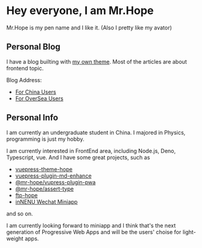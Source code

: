 # Hey everyone, I am Mr.Hope

Mr.Hope is my pen name and I like it. (Also I pretty like my avator)

## Personal Blog

I have a blog builting with [my own theme](https://vuepress-theme.mrhope.site/). Most of the articles are about frontend topic.

Blog Address:

- [For China Users](https://mrhope.site)
- [For OverSea Users](https://mister-hope.github.io)

## Personal Info

I am currently an undergraduate student in China. I majored in Physics, programming is just my hobby.

I am currently interested in FrontEnd area, including Node.js, Deno, Typescript, vue. And I have some great projects, such as

- [vuepress-theme-hope](https://vuepress-theme.mrhope.site/)
- [vuepress-plugin-md-enhance](https://vuepress-md-enhance.mrhope.site/)
- [@mr-hope/vupress-plugin-pwa](https://vuepress-pwa.mrhope.site/)
- [@mr-hope/assert-type](https://github.com/Mister-Hope/assert-type)
- [ftp-hope](https://github.com/Mister-Hope/ftp-hope)
- [inNENU Wechat Miniapp](https://github.com/Hope-Studio/inNENU-miniprogram)

and so on.

I am currently looking forward to miniapp and I think that's the next generation of Progressive Web Apps and will be the users' choise for light-weight apps.
